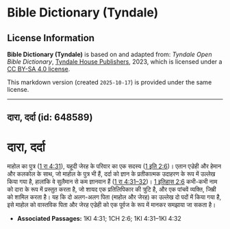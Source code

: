 # Bible Dictionary (Tyndale)

## License Information

**Bible Dictionary (Tyndale)** is based on and adapted from: _Tyndale Open Bible Dictionary_, [Tyndale House Publishers](https://tyndaleopenresources.com/), 2023, which is licensed under a [CC BY-SA 4.0 license](https://creativecommons.org/licenses/by-sa/4.0/legalcode.en).

This markdown version (created `2025-10-17`) is provided under the same license.



--------------------------------

## दारा, दर्दा (id: 648589)

दारा, दर्दा
===========

माहोल का पुत्र ([1 रा 4:31](https://ref.ly/1Kgs4:31)), यहूदी जेरह के परिवार का एक सदस्य ([1 इति 2:6](https://ref.ly/1Chr2:6))। एतान एज्रेही और हेमान और कलकोल के साथ, जो माहोल के पुत्र भी हैं, दर्दा को ज्ञान के प्रतीकात्मक उदाहरण के रूप में उल्लेख किया गया है, हालांकि वे सुलैमान से कम ज्ञानवान हैं ([1 रा 4:31–32](https://ref.ly/1Kgs4:31-1Kgs4:32))। [1 इतिहास 2:6](https://ref.ly/1Chr2:6) कभी\-कभी नाम को दारा के रूप में प्रस्तुत करता है, जो शायद एक प्रतिलिपिकार की त्रुटि है, और एक पांचवें व्यक्ति, जिम्री को शामिल करता है। यह कि दो अलग\-अलग पिता (माहोल और जेरह) का उल्लेख दो पदों में किया गया है, इसे माहोल को वास्तविक पिता और जेरह एज्रेही को एक पूर्वज के रूप में मानकर समझाया जा सकता है।

* **Associated Passages:** 1KI 4:31; 1CH 2:6; 1KI 4:31–1KI 4:32


